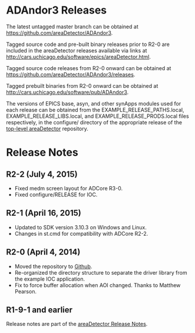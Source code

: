 ADAndor3 Releases
=================

The latest untagged master branch can be obtained at
https://github.com/areaDetector/ADAndor3.

Tagged source code and pre-built binary releases prior to R2-0 are included
in the areaDetector releases available via links at
http://cars.uchicago.edu/software/epics/areaDetector.html.

Tagged source code releases from R2-0 onward can be obtained at 
https://github.com/areaDetector/ADAndor3/releases.

Tagged prebuilt binaries from R2-0 onward can be obtained at
http://cars.uchicago.edu/software/pub/ADAndor3.

The versions of EPICS base, asyn, and other synApps modules used for each release can be obtained from 
the EXAMPLE_RELEASE_PATHS.local, EXAMPLE_RELEASE_LIBS.local, and EXAMPLE_RELEASE_PRODS.local
files respectively, in the configure/ directory of the appropriate release of the 
[top-level areaDetector](https://github.com/areaDetector/areaDetector) repository.



Release Notes
=============

R2-2 (July 4, 2015)
----
* Fixed medm screen layout for ADCore R3-0.
* Fixed configure/RELEASE for IOC.


R2-1 (April 16, 2015)
----
* Updated to SDK version 3.10.3 on Windows and Linux.
* Changes in st.cmd for compatibility with ADCore R2-2.


R2-0 (April 4, 2014)
----
* Moved the repository to [Github](https://github.com/areaDetector/ADAndor3).
* Re-organized the directory structure to separate the driver library from the example IOC application.
* Fix to force buffer allocation when AOI changed.  Thanks to Matthew Pearson.


R1-9-1 and earlier
------------------
Release notes are part of the
[areaDetector Release Notes](http://cars.uchicago.edu/software/epics/areaDetectorReleaseNotes.html).

